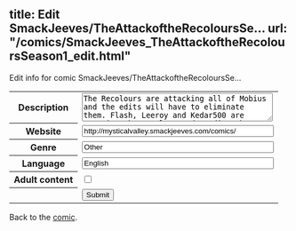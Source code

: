title: Edit SmackJeeves/TheAttackoftheRecoloursSe...
url: "/comics/SmackJeeves_TheAttackoftheRecoloursSeason1_edit.html"
---
Edit info for comic SmackJeeves/TheAttackoftheRecoloursSe...

<form name="comic" action="http://gaepostmail.appspot.com/comic/" method="post">
<table class="comicinfo">
<tr>
<th>Description</th><td><textarea name="description" cols="40" rows="3">The Recolours are attacking all of Mobius and the edits will have to eliminate them. Flash, Leeroy and Kedar500 are creating the recolors and sending them out to fight but Sonic, Josephk and the others are preventing them from succeeding. Will they save the world from whatever Flash and Kedar500 are planning. Then read the Seasons and find out. Warning: Mild Language may be used Updates on Saturdays and Wednesdays; During School days I will update randomly on the weekends.</textarea></td>
</tr>
<tr>
<th>Website</th><td><input type="text" name="url" value="http://mysticalvalley.smackjeeves.com/comics/" size="40"/></td>
</tr>
<tr>
<th>Genre</th><td><input type="text" name="genre" value="Other" size="40"/></td>
</tr>
<tr>
<th>Language</th><td><input type="text" name="language" value="English" size="40"/></td>
</tr>
<tr>
<th>Adult content</th><td><input type="checkbox" name="adult" value="adult" /></td>
</tr>
<tr>
<th></th><td>
<input type="hidden" name="comic" value="SmackJeeves_TheAttackoftheRecoloursSeason1" />
<input type="submit" name="submit" value="Submit" />
</td>
</tr>
</table>
</form>

Back to the [comic](SmackJeeves_TheAttackoftheRecoloursSeason1.html).
